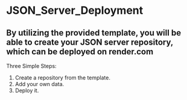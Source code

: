 # JSON_Server_Deployment




By utilizing the provided template, you will be able to create your JSON server repository, which can be deployed on render.com
--------------







Three Simple Steps:

1. Create a repository from the template.
2. Add your own data.
3. Deploy it.




